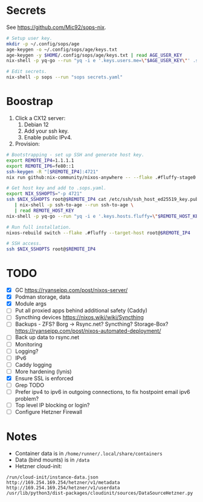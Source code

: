 # Secrets

See https://github.com/Mic92/sops-nix.

```bash
# Setup user key.
mkdir -p ~/.config/sops/age
age-keygen -o ~/.config/sops/age/keys.txt
age-keygen -y $HOME/.config/sops/age/keys.txt | read AGE_USER_KEY
nix-shell -p yq-go --run "yq -i e '.keys.users.me=\"$AGE_USER_KEY\"' .sops.yaml"

# Edit secrets.
nix-shell -p sops --run "sops secrets.yaml"
```

# Boostrap

1. Click a CX12 server:
   1. Debian 12
   2. Add your ssh key.
   3. Enable public IPv4.
2. Provision:

```bash
# Bootstrapping - set up SSH and generate host key.
export REMOTE_IP4=1.1.1.1
export REMOTE_IP6=fe80::1
ssh-keygen -R "[$REMOTE_IP4]:4721"
nix run github:nix-community/nixos-anywhere -- --flake .#fluffy-stage0 --target-host root@$REMOTE_IP4

# Get host key and add to .sops.yaml.
export NIX_SSHOPTS="-p 4721"
ssh $NIX_SSHOPTS root@$REMOTE_IP4 cat /etc/ssh/ssh_host_ed25519_key.pub \
   | nix-shell -p ssh-to-age --run ssh-to-age \
   | read REMOTE_HOST_KEY
nix-shell -p yq-go --run "yq -i e '.keys.hosts.fluffy=\"$REMOTE_HOST_KEY\"' .sops.yaml"

# Run full installation.
nixos-rebuild switch --flake .#fluffy --target-host root@$REMOTE_IP4

# SSH access.
ssh $NIX_SSHOPTS root@$REMOTE_IP4
```

# TODO

- [x] GC https://ryanseipp.com/post/nixos-server/
- [x] Podman storage, data
- [x] Module args
- [ ] Put all proxied apps behind additional safety (Caddy)
- [ ] Syncthing devices https://nixos.wiki/wiki/Syncthing
- [ ] Backups - ZFS? Borg -> Rsync.net? Syncthing? Storage-Box? https://ryanseipp.com/post/nixos-automated-deployment/
- [ ] Back up data to rsync.net
- [ ] Monitoring
- [ ] Logging?
- [ ] IPv6
- [ ] Caddy logging
- [ ] More hardening (lynis)
- [x] Ensure SSL is enforced
- [ ] Grep TODO
- [ ] Prefer ipv4 to ipv6 in outgoing connections, to fix hostpoint email ipv6 problem?
- [ ] Top level IP blocking or login?
- [ ] Configure Hetzner Firewall

# Notes

- Container data is in `/home/runner/.local/share/containers`
- Data (bind mounts) is in `/data`
- Hetzner cloud-init:

```
/run/cloud-init/instance-data.json
http://169.254.169.254/hetzner/v1/metadata
http://169.254.169.254/hetzner/v1/userdata
/usr/lib/python3/dist-packages/cloudinit/sources/DataSourceHetzner.py
```
